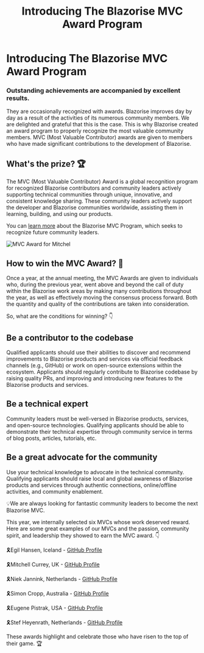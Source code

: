 ﻿---
title: Introducing The Blazorise MVC Award Program
description: Outstanding achievements are accompanied by excellent results. They are occasionally recognized with awards. Blazorise improves day by day as a result of the activities of its numerous communities.
permalink: /blog/introducing-the-blazorise-mvc-award-program
canonical: /blog/introducing-the-blazorise-mvc-award-program
image-url: /img/blog/2022-12-05/introducing-the-blazorise-mvc-award-program.png
image-text: Introducing The Blazorise MVC Award Program
author-name: Tihana Jukić
author-image: tihana
posted-on: December 5th, 2022
read-time: 4 min
---

# Introducing The Blazorise MVC Award Program

### Outstanding achievements are accompanied by excellent results.

They are occasionally recognized with awards. Blazorise improves day by day as a result of the activities of its numerous community members. We are delighted and grateful that this is the case. This is why Blazorise created an award program to properly recognize the most valuable community members. MVC (Most Valuable Contributor) awards are given to members who have made significant contributions to the development of Blazorise.

## What's the prize? 🏆

The MVC (Most Valuable Contributor) Award is a global recognition program for recognized Blazorise contributors and community leaders actively supporting technical communities through unique, innovative, and consistent knowledge sharing. These community leaders actively support the developer and Blazorise communities worldwide, assisting them in learning, building, and using our products. 

You can [learn more](https://github.com/Megabit/Blazorise/wiki/What-it-takes-to-be-a-Blazorise-MVC) about the Blazorise MVC Program, which seeks to recognize future community leaders.

![MVC Award for Mitchel](img/blog/2022-12-05/mvc-mitchel.jpeg)

## How to win the MVC Award? 🎲

Once a year, at the annual meeting, the MVC Awards are given to individuals who, during the previous year, went above and beyond the call of duty within the Blazorise work areas by making many contributions throughout the year, as well as effectively moving the consensus process forward. Both the quantity and quality of the contributions are taken into consideration.

So, what are the conditions for winning? 👇

## Be a contributor to the codebase

Qualified applicants should use their abilities to discover and recommend improvements to Blazorise products and services via official feedback channels (e.g., GitHub) or work on open-source extensions within the ecosystem. Applicants should regularly contribute to Blazorise codebase by raising quality PRs, and improving and introducing new features to the Blazorise products and services.

## Be a technical expert

Community leaders must be well-versed in Blazorise products, services, and open-source technologies. Qualifying applicants should be able to demonstrate their technical expertise through community service in terms of blog posts, articles, tutorials, etc.

## Be a great advocate for the community

Use your technical knowledge to advocate in the technical community. Qualifying applicants should raise local and global awareness of Blazorise products and services through authentic connections, online/offline activities, and community enablement.

💡We are always looking for fantastic community leaders to become the next Blazorise MVC.

This year, we internally selected six MVCs whose work deserved reward. Here are some great examples of our MVCs and the passion, community spirit, and leadership they showed to earn the MVC award. 👇

🎗️Egil Hansen, Iceland - [GitHub Profile](https://github.com/egil)

🎗️Mitchell Currey, UK - [GitHub Profile](https://github.com/MitchellNZ)

🎗️Niek Jannink, Netherlands - [GitHub Profile](https://github.com/njannink)

🎗️Simon Cropp, Australia - [GitHub Profile](https://github.com/SimonCropp)

🎗️Eugene Pistrak, USA - [GitHub Profile](https://github.com/glutio)

🎗️Stef Heyenrath, Netherlands - [GitHub Profile](https://github.com/StefH)

These awards highlight and celebrate those who have risen to the top of their game. 🏆